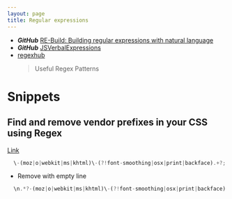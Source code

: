 ```yaml
---
layout: page
title: Regular expressions
---
```


* ***GitHub*** [RE-Build: Building regular expressions with natural language](https://github.com/MaxArt2501/re-build)
* ***GitHub*** [JSVerbalExpressions](https://github.com/VerbalExpressions/JSVerbalExpressions)
* [regexhub](https://projects.lukehaas.me/regexhub/)
  > Useful Regex Patterns

# Snippets

## Find and remove vendor prefixes in your CSS using Regex
[Link](https://www.mikestreety.co.uk/blog/find-and-remove-vendor-prefixes-in-your-css-using-regex)

```js
  \-(moz|o|webkit|ms|khtml)\-(?!font-smoothing|osx|print|backface).+?;
```

* Remove with empty line

```js
  \n.*?-(moz|o|webkit|ms|khtml)\-(?!font-smoothing|osx|print|backface).+?;
```